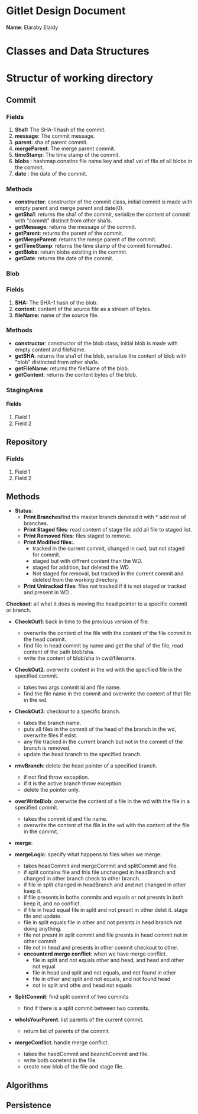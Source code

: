 # Gitlet Design Document



**Name**: Elaraby Elaidy

# Classes and Data Structures

# Structur of working directory 



## Commit

### Fields
1. **Sha1:** The SHA-1 hash of the commit.
2. **message**: The commit message.
3. **parent**: sha of parent commit. 
4. **mergeParent**: The merge parent commit.
5. **timeStamp**: The time stamp of the commit.
6. **blobs** : hashmap conatins file name key and sha1 val of file of all blobs in the commit. 
7. **date** : the date of the commit.

### Methods
- **constructor**: constructor of the commit class, initial commit is made with empty parent and merge parent and date(0).
- **getSha1**: returns the sha1 of the commit, serialize the content of commit with "commit" distinct from other sha1s. 
- **getMessage**: returns the message of the commit.
- **getParent**: returns the parent of the commit.
- **getMergeParent**: returns the merge parent of the commit.
- **getTimeStamp**: returns the time stamp of the commit formatted.
- **getBlobs**: return blobs exisiting in the commit. 
- **getDate**: returns the date of the commit.


### Blob

### Fields

1. **SHA:** The SHA-1 hash of the blob. 
2. **content:** content of the source file as a stream of bytes. 
3. **fileName:** name of the source file.


### Methods
- **constructor**: constructor of the blob class, initial blob is made with empty content and fileName.
- **getSHA**: returns the sha1 of the blob, serialize the content of blob with "blob" distincted from other sha1s. 
- **getFileName**: returns the fileName of the blob. 
- **getContent**: returns the content bytes of the blob.



### StagingArea

#### Fields

1. Field 1
2. Field 2


## Repository

### Fields

1. Field 1
2. Field 2


## Methods
- **Status**: 
    - **Print Branches**find the master branch denoted it with * add rest of branches. 
    - **Print Staged files**: read content of stage file add all file to staged list. 
    - **Print Removed files**: files staged to remove. 
    - **Print Modified files**:. 
        - tracked in the current commit, changed in cwd, but not staged for commit. 
        - staged but with diffrent content than the WD. 
        - staged for addition, but deleted the WD. 
        - Not staged for removal, but tracked in the current commit and deleted from the working directory.  
    - **Print Untracked files**: files not tracked if it is not staged or tracked and present in WD .


**Checkout**: all what it does is moving the head pointer to a specific commit or branch. 

- **CheckOut1**: back in time to the previous version of file.
    - overwrite the content of the file with the content of the file commit in the head commit. 
    - find file in head commit by name and get the sha1 of the file, read content of the path blob/sha. 
    - write the content of blob/sha in cwd/filename. 

- **CheckOut2**: overwrite content in the wd with the specfiied file in the specified commit.  
    - takes two args commit id and file name.
    - find the file name in the commit and overwrite the content of that file in the wd.
  
- **CheckOut3**: checkout to a specific branch. 
    - takes the branch name.
    - puts all files in the commit of the head of the branch in the wd, overwrite files if exist. 
    - any file tracked in the current branch but not in the commit of the branch is removed.
    - update the head branch to the specified branch. 

- **rmvBranch**: delete the head pointer of a specified branch.
    - if not find throw exception.
    - if it is the active branch throw exception.
    - delete the pointer only.

- **overWriteBlob**: overwrite the content of a file in the wd with the file in a specified commit. 
    - takes the commit id and file name. 
    - overwrite the content of the file in the wd with the content of the file in the commit.

- **merge**: 


- **mergeLogic**: specify what happens to files when we merge.
    - takes headCommit and mergeCommit and splitCommit and file. 
    -  if split contains file and this file unchanged in headBranch and changed in other branch check to other branch. 
    - if file in split changed in headBranch and and not changed in other keep it.
    - if file presents in boths commits and  equals or not presnts in both keep it, and no conflict. 
    - if file in head equal file in split and not presnt in other delet it. stage file and update. 
    - file in split equals file in other and not presnts in head branch not doing anything. 
    - file not presnt in split commit and file presnts in head commit not in other commit 
    - file not in head and presents in other commit checkout to other. 
    -  **encounterd merge conflict**: when we have merge conflict.
        - file in split and not equals other and head, and head and other not equal 
        - file in head and split and not equals, and not found in other 
        - file in other and split and not equals, and not found head
        - not in split and othe and head not equals

- **SplitCommit**: find split commit of two commits 
    -  find if there is a split commit between two commits. 

- **whoIsYourParent**: list parents of the current commit. 
    - return list of parents of the commit.


- **mergeConflict**: handle merge conflict.
    - takes the haedCommit and beanchCommit and file. 
    - write both conetent in the file. 
    - create new blob of the file and stage file. 

## Algorithms

## Persistence

